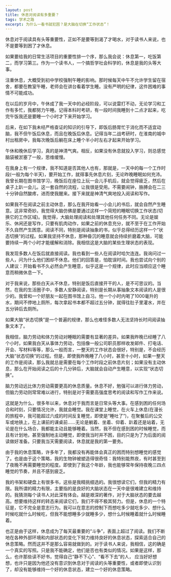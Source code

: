 ```yaml
---
layout: post
title: 休息对阅读有多重要？
tags: 学术之路
excerpt: 为什么一看书就犯困？是大脑在切换“工作状态”！
---
```


休息对于阅读具有头等重要性，正如不是要等到渴了才喝水，对于读书人来说，也不是要等到困了才休息。

如果要给我的日常生活项目的重要性排一个序，那么我会说：休息第一，吃饭第二，而学习第三。作为一个读书人，一个搞哲学社会科学的，休息是我的头等大事。

注重休息，大概受到初中学校强制午睡的影响。那时候每天中午不允许学生留在宿舍，都要在教室午睡，老师会在讲台看着学生睡。没有严明的纪律，这件困难的事情不可能成功。

在以后的岁月中，午休成了我一天中的必经阶段，可以说雷打不动，无论学习和工作有多忙，我都努力午睡。记得本科时考研，有一段时间我睡到十二点才起来，吃完午饭我还是要睡一个小时才下来开始学习。

后来，在如下我未经严格查证的知识的引导下，即饭后肠胃忙于消化而不适宜动脑，我不但午饭后休息，而且在晚饭后休息。记得当年二战考研时，在淮南的城中村出租房中，我每次晚饭后躺在床上睡个半小时左右才起来开始学习。

午休和晚休后学习，真的是神清气爽。相反，如果没有休息就投入学习，则总感觉脑袋被淤塞了一般，思维缓慢。

在我身上有一个规律，我不知道是否其他人也有，那就是，一天中的每一个工作时段(一般为每个半天)，要开始工作，就得事先休息片刻，无论昨晚睡眠如何充沛。我曾长期在图书馆学习，晚饭后在座位上玩一会儿手机后，就会觉得疲乏，然后在桌子上趴一会儿。这一套自然的流程，让我很是受用。不需要闹钟，胳膊会在二三十分钟自然酸疼，进而使我醒来。接下来就是神清气爽地投入阅读和写作。

如果我不在阅读之前主动休息，那么在我开始看一小会儿的书后，就会自然产生睡意。这非常奇妙。我觉得大脑仿佛是要通过这样一个简短的睡眠切换工作状态(切换它的工作区域)。我觉得，大脑处理阅读和处理其他任何任务不同。无论是娱乐、休闲还是写作，只要有肌肉动作，如果之前的休息充分，就不至于在工作开始不久自然产生困意。阅读不同，特别是阅读抽象的书，似乎总得经历这样一个“状态切换”的过程。如果我坚持不休息，那种昏沉的睡意就会持续折磨着大脑，可能要持续一两个小时才能缓解和消除。我相信这是大脑的某些生理状态的表现。

我发现多数人在饭后就直接阅读。我也看到一些人在阅读时哈欠连连。我询问过一些人，问为什么他们困却不休息。他们的回答是，怕耽误时间。我也尝试向个别的人建议：开始看书不久必然会产生睡意，似乎这是一个规律，此时应当顺应这个睡意而稍微休息一下。

对于我来说，那些白天从不休息，特别是饭后直接开干的人，是不可思议的。当然，在我的生活圈子中，多数人安静阅读，特别是长期从事抽象文本阅读的人是很少的。我曾和一个好朋友一起在图书馆上自习。他一个小时内喝了1000毫升的水，期间不停地上厕所，每次拿起书本都不超过五分钟，就得往肚子里灌水，并在五分钟后去厕所。

如果大脑“状态切换”是一个普遍的规律，那么也难怪多数人无法坚持长时间阅读抽象文本了。

我相信，脑力劳动和体力劳动对睡眠的需要有显著的差异。如果我昨晚已经睡了八个小时，如果我白天从事体力劳动，包括像一般公司职员那样收发邮件、打电话、开会、写材料等等，那么一般而言，一整天的工作状态会很好，特别是，不会经历大脑“状态切换”的过程。但是，即使我昨晚睡了八小时，甚至十小时，如果一整天的工作是阅读，那么我就总是需要在每个工作时段之前休息片刻；如果没有主动休息，那么在开始阅读之后的十几分钟后，大脑就会自动产生睡意，以实现“状态切换”。

脑力劳动远比体力劳动需要更高的休息质量。休息不好，勉强可以进行体力劳动，但脑力劳动则常常难以进行，特别是对于需要高强度思考的阅读和写作工作来说。

这就是为什么，很多年以来，休息对于我而言是日常头等大事。在感到困的任何场合和时刻，只要情况允许，我就会睡觉。我在课堂上睡觉，在火车上休息(在漫长的旅程中，我可能超过六成的时间反复睡觉，即使是“睡吐了”)，在聚餐后的公交车或地铁上，在上课前的课桌前……无论是躺着、坐着、仰着、趴着还是站着，无论是在什么场合，我都能主动且能够睡着。当然，我不但在感到困的时候睡觉，而且有计划地，甚至强制地主动睡觉，即使我当时并不困，目的只是为了为后面的阅读做好准备。只要我当天需要阅读，休息就是我的第一要务。

由于我的休息策略，许多年了，我都没有再能体会真正的困而特别想睡觉的感觉了。也是由于这个策略，我的生物钟被塑造得很奇怪：我特别能熬夜，有时甚至到了夜晚不再需要睡觉的程度。即使到了我这个年龄，我也能够常年保持夜晚三四点睡觉的节奏，并且不感到疲乏。

我的书架和硬盘上有很多书，这些是我精挑细选的。我很想读它们，但我的精力有限。我所谓的精力有限，主要指的是良好的大脑状态在一天中是很难建立和维持的。我猜测每个读书人对此深有体会。越是艰深的著作，对于大脑状态的要去越高。想要维持这样的转态来阅读它们，我们不得不极其努力。但是，休息的一个特征是，它不完全是意志行为。我可以在意志的控制下而想吃多少就吃多少、想什么时候吃就什么时候吃，但我不能想睡多少就睡多少，想什么时候睡着就什么时候睡着。

也正是由于这样，休息成为了每天最重要的“斗争”，表面上超过了阅读。我们不断地在各种外部环境和内部状态的变化下努力维持良好的休息状态，探索适合自己的休息策略。然而这并不是那么容易就做到的。对于读书人来说，我相信，这的确是一个真实的写照。只是我不能确定，他们是否也有类似的情况。如果是这样，那么，也许那些读不好书，觉得自己“静不下心”、“看不下去”的人， 应当好好想想，也许只是因为他还没有意识到休息对于阅读的头等重要性，或者即使认识到了，却没有能够维持一个好的休息状态，建立一个好的休息策略。
